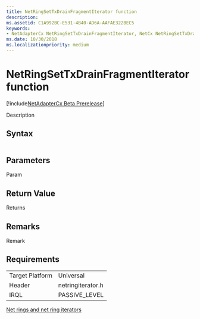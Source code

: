 ```yaml
---
title: NetRingSetTxDrainFragmentIterator function
description: 
ms.assetid: C1A992BC-E531-4B40-AD6A-AAFAE322BEC5
keywords:
- NetAdapterCx NetRingSetTxDrainFragmentIterator, NetCx NetRingSetTxDrainFragmentIterator
ms.date: 10/30/2018
ms.localizationpriority: medium
---
```


# NetRingSetTxDrainFragmentIterator function

[!include[NetAdapterCx Beta Prerelease](../netcx-beta-prerelease.md)]

Description

## Syntax

```cpp

```

## Parameters

Param

## Return Value

Returns 

## Remarks

Remark

## Requirements

|  |  |
| --- | --- |
| Target Platform | Universal |
| Header | netringiterator.h |
| IRQL | PASSIVE_LEVEL |

[Net rings and net ring iterators](net-rings-and-net-ring-iterators.md)